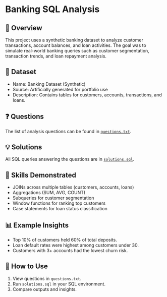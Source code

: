 # Banking SQL Analysis

## 📌 Overview  
This project uses a synthetic banking dataset to analyze customer transactions, account balances, and loan activities. The goal was to simulate real-world banking queries such as customer segmentation, transaction trends, and loan repayment analysis.  

## 📂 Dataset  
- Name: Banking Dataset (Synthetic)  
- Source: Artificially generated for portfolio use  
- Description: Contains tables for customers, accounts, transactions, and loans.  

## ❓ Questions  
The list of analysis questions can be found in [`questions.txt`](./questions.txt).  

## 💡 Solutions  
All SQL queries answering the questions are in [`solutions.sql`](./solutions.sql).  

## 🔑 Skills Demonstrated  
- JOINs across multiple tables (customers, accounts, loans)  
- Aggregations (SUM, AVG, COUNT)  
- Subqueries for customer segmentation  
- Window functions for ranking top customers  
- Case statements for loan status classification  

## 📊 Example Insights  
- Top 10% of customers held 60% of total deposits.  
- Loan default rates were highest among customers under 30.  
- Customers with 3+ accounts had the lowest churn risk.  

## 🚀 How to Use  
1. View questions in `questions.txt`.  
2. Run `solutions.sql` in your SQL environment.  
3. Compare outputs and insights.  
